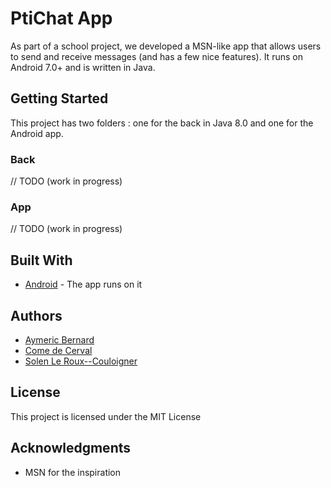 # PtiChat App

As part of a school project, we developed a MSN-like app that allows users to send and receive messages (and has a few nice features). It runs on Android 7.0+ and is written in Java.

## Getting Started

This project has two folders : one for the back in Java 8.0 and one for the Android app.

### Back

// TODO (work in progress)

### App

// TODO (work in progress)

## Built With

* [Android](https://developer.android.com) - The app runs on it

## Authors

* [Aymeric Bernard](https://github.com/AymericBebert)
* [Come de Cerval](https://github.com/CarbonC)
* [Solen Le Roux--Couloigner](https://github.com/Tishwa)

## License

This project is licensed under the MIT License

## Acknowledgments

* MSN for the inspiration
